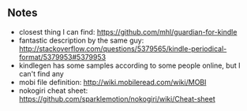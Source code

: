 ## Notes

* closest thing I can find: https://github.com/mhl/guardian-for-kindle
* fantastic description by the same guy: http://stackoverflow.com/questions/5379565/kindle-periodical-format/5379953#5379953
* kindlegen has some samples according to some people online, but I
  can't find any
* mobi file definition: http://wiki.mobileread.com/wiki/MOBI
* nokogiri cheat sheet: https://github.com/sparklemotion/nokogiri/wiki/Cheat-sheet
